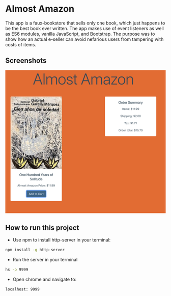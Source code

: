 # Almost Amazon

This app is a faux-bookstore that sells only one book, which just happens to be the best book ever written. The app makes use of event listeners as well as ES6 modules, vanilla JavaScript, and Bootstrap. The purpose was to show how an actual e-seller can avoid nefarious users from tampering with costs of items.

## Screenshots
![main screen shot](./screenshots/pic.png)

## How to run this project
* Use npm to install http-server in your terminal:
```sh
npm install -g http-server
```
* Run the server in your terminal
```sh
hs -p 9999
```
* Open chrome and navigate to:
```
localhost: 9999
```
